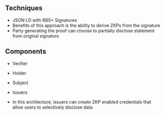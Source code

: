 
## Techniques
- JSON LD with BBS+ Signatures
- Benefits of this approach is the ability to derive ZKPs from the signature
- Party generating the proof can choose to partially disclose statement from original signature

## Components
- Verifier
- Holder
- Subject
- Issuers

- In this architecture, issuers can create ZKP enabled credentials that allow users to selectively disclose data

